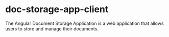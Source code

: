 # doc-storage-app-client
The Angular Document Storage Application is a web application that allows users to store and manage their documents.
